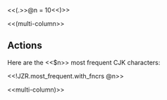 
<<(.>>@n = 10<<)>>

<<(multi-column>>


## Actions

Here are the <<$n>> most frequent CJK characters:

<!-- <<!JZR.most_frequent @n>> -->

<<!JZR.most_frequent.with_fncrs @n>>


<<multi-column)>>


